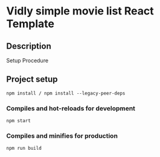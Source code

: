 # Vidly simple movie list React Template

## Description

Setup Procedure

## Project setup

```
npm install / npm install --legacy-peer-deps
```

### Compiles and hot-reloads for development

```
npm start
```

### Compiles and minifies for production

```
npm run build
```




